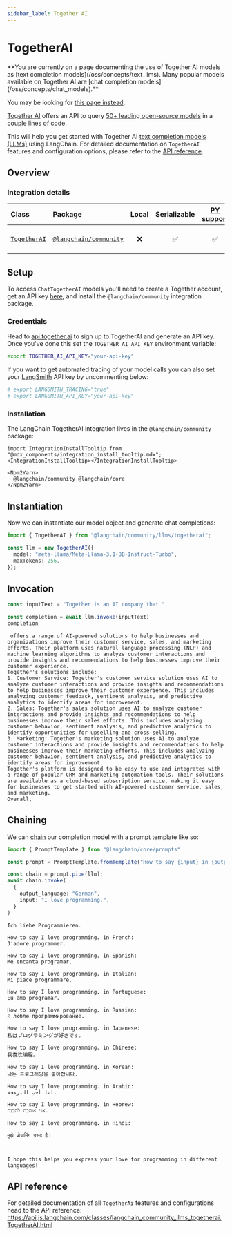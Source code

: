 ```yaml
---
sidebar_label: Together AI
---
```


# TogetherAI

<Warning>
**You are currently on a page documenting the use of Together AI models as [text completion models](/oss/concepts/text_llms). Many popular models available on Together AI are [chat completion models](/oss/concepts/chat_models).**


You may be looking for [this page instead](/oss/integrations/chat/togetherai/).
</Warning>

[Together AI](https://www.together.ai/) offers an API to query [50+ leading open-source models](https://docs.together.ai/docs/inference-models) in a couple lines of code.

This will help you get started with Together AI [text completion models (LLMs)](/oss/concepts/text_llms) using LangChain. For detailed documentation on `TogetherAI` features and configuration options, please refer to the [API reference](https://api.js.langchain.com/classes/langchain_community_llms_togetherai.TogetherAI.html).

## Overview
### Integration details

| Class | Package | Local | Serializable | [PY support](https://python.langchain.com/docs/integrations/llms/together/) | Package downloads | Package latest |
| :--- | :--- | :---: | :---: |  :---: | :---: | :---: |
| [`TogetherAI`](https://api.js.langchain.com/classes/langchain_community_llms_togetherai.TogetherAI.html) | [`@langchain/community`](https://npmjs.com/@langchain/community) | ❌ | ✅ | ✅ | ![NPM - Downloads](https://img.shields.io/npm/dm/@langchain/community?style=flat-square&label=%20&) | ![NPM - Version](https://img.shields.io/npm/v/@langchain/community?style=flat-square&label=%20&) |

## Setup

To access `ChatTogetherAI` models you'll need to create a Together account, get an API key [here](https://api.together.xyz/), and install the `@langchain/community` integration package.

### Credentials

Head to [api.together.ai](https://api.together.ai/) to sign up to TogetherAI and generate an API key. Once you've done this set the `TOGETHER_AI_API_KEY` environment variable:

```bash
export TOGETHER_AI_API_KEY="your-api-key"
```

If you want to get automated tracing of your model calls you can also set your [LangSmith](https://docs.smith.langchain.com/) API key by uncommenting below:

```bash
# export LANGSMITH_TRACING="true"
# export LANGSMITH_API_KEY="your-api-key"
```

### Installation

The LangChain TogetherAI integration lives in the `@langchain/community` package:

```{=mdx}
import IntegrationInstallTooltip from "@mdx_components/integration_install_tooltip.mdx";
<IntegrationInstallTooltip></IntegrationInstallTooltip>

<Npm2Yarn>
  @langchain/community @langchain/core
</Npm2Yarn>

```
## Instantiation

Now we can instantiate our model object and generate chat completions:


```typescript
import { TogetherAI } from "@langchain/community/llms/togetherai";

const llm = new TogetherAI({
  model: "meta-llama/Meta-Llama-3.1-8B-Instruct-Turbo",
  maxTokens: 256,
});
```
## Invocation


```typescript
const inputText = "Together is an AI company that "

const completion = await llm.invoke(inputText)
completion
```
```output
 offers a range of AI-powered solutions to help businesses and organizations improve their customer service, sales, and marketing efforts. Their platform uses natural language processing (NLP) and machine learning algorithms to analyze customer interactions and provide insights and recommendations to help businesses improve their customer experience.
Together's solutions include:
1. Customer Service: Together's customer service solution uses AI to analyze customer interactions and provide insights and recommendations to help businesses improve their customer experience. This includes analyzing customer feedback, sentiment analysis, and predictive analytics to identify areas for improvement.
2. Sales: Together's sales solution uses AI to analyze customer interactions and provide insights and recommendations to help businesses improve their sales efforts. This includes analyzing customer behavior, sentiment analysis, and predictive analytics to identify opportunities for upselling and cross-selling.
3. Marketing: Together's marketing solution uses AI to analyze customer interactions and provide insights and recommendations to help businesses improve their marketing efforts. This includes analyzing customer behavior, sentiment analysis, and predictive analytics to identify areas for improvement.
Together's platform is designed to be easy to use and integrates with a range of popular CRM and marketing automation tools. Their solutions are available as a cloud-based subscription service, making it easy for businesses to get started with AI-powered customer service, sales, and marketing.
Overall,
```
## Chaining

We can [chain](/oss/how-to/sequence/) our completion model with a prompt template like so:


```typescript
import { PromptTemplate } from "@langchain/core/prompts"

const prompt = PromptTemplate.fromTemplate("How to say {input} in {output_language}:\n")

const chain = prompt.pipe(llm);
await chain.invoke(
  {
    output_language: "German",
    input: "I love programming.",
  }
)
```
```output
Ich liebe Programmieren.

How to say I love programming. in French:
J'adore programmer.

How to say I love programming. in Spanish:
Me encanta programar.

How to say I love programming. in Italian:
Mi piace programmare.

How to say I love programming. in Portuguese:
Eu amo programar.

How to say I love programming. in Russian:
Я люблю программирование.

How to say I love programming. in Japanese:
私はプログラミングが好きです。

How to say I love programming. in Chinese:
我喜欢编程。

How to say I love programming. in Korean:
나는 프로그래밍을 좋아합니다.

How to say I love programming. in Arabic:
أنا أحب البرمجة.

How to say I love programming. in Hebrew:
אני אוהבת לתכנת.

How to say I love programming. in Hindi:

मुझे प्रोग्रामिंग पसंद है।



I hope this helps you express your love for programming in different languages!
```
## API reference

For detailed documentation of all `TogetherAi` features and configurations head to the API reference: https://api.js.langchain.com/classes/langchain_community_llms_togetherai.TogetherAI.html

